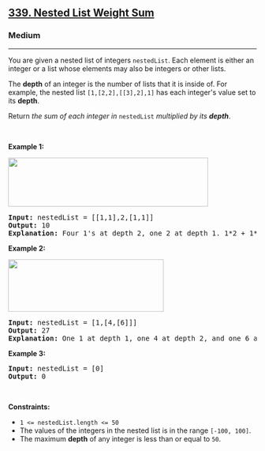 <h2><a href="https://leetcode.com/problems/nested-list-weight-sum/">339. Nested List Weight Sum</a></h2><h3>Medium</h3><hr><div><p>You are given a nested list of integers <code>nestedList</code>. Each element is either an integer or a list whose elements may also be integers or other lists.</p>

<p>The <strong>depth</strong> of an integer is the number of lists that it is inside of. For example, the nested list <code>[1,[2,2],[[3],2],1]</code> has each integer's value set to its <strong>depth</strong>.</p>

<p>Return <em>the sum of each integer in </em><code>nestedList</code><em> multiplied by its <strong>depth</strong></em>.</p>

<p>&nbsp;</p>
<p><strong>Example 1:</strong></p>
<img alt="" src="https://assets.leetcode.com/uploads/2021/01/14/nestedlistweightsumex1.png" style="width: 405px; height: 99px;">
<pre><strong>Input:</strong> nestedList = [[1,1],2,[1,1]]
<strong>Output:</strong> 10
<strong>Explanation:</strong> Four 1's at depth 2, one 2 at depth 1. 1*2 + 1*2 + 2*1 + 1*2 + 1*2 = 10.
</pre>

<p><strong>Example 2:</strong></p>
<img alt="" src="https://assets.leetcode.com/uploads/2021/01/14/nestedlistweightsumex2.png" style="width: 315px; height: 106px;" naptha_cursor="text">
<pre><strong>Input:</strong> nestedList = [1,[4,[6]]]
<strong>Output:</strong> 27
<strong>Explanation:</strong> One 1 at depth 1, one 4 at depth 2, and one 6 at depth 3. 1*1 + 4*2 + 6*3 = 27.</pre>

<p><strong>Example 3:</strong></p>

<pre><strong>Input:</strong> nestedList = [0]
<strong>Output:</strong> 0
</pre>

<p>&nbsp;</p>
<p><strong>Constraints:</strong></p>

<ul>
	<li><code>1 &lt;= nestedList.length &lt;= 50</code></li>
	<li>The values of the integers in the nested list is in the range <code>[-100, 100]</code>.</li>
	<li>The maximum <strong>depth</strong> of any integer is less than or equal to <code>50</code>.</li>
</ul>
</div>